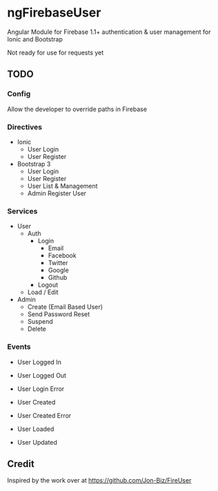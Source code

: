 # ngFirebaseUser
Angular Module for Firebase 1.1+ authentication &amp; user management for Ionic and Bootstrap

Not ready for use for requests yet
## TODO

### Config
Allow the developer to override paths in Firebase

### Directives
- Ionic
    - User Login
    - User Register
- Bootstrap 3
    - User Login
    - User Register
    - User List & Management
    - Admin Register User

### Services
- User
    - Auth 
	    - Login
	        - Email
	        - Facebook
	        - Twitter
	        - Google
	        - Github
	    - Logout
	- Load / Edit
- Admin
	- Create (Email Based User)
    - Send Password Reset
    - Suspend
    - Delete



### Events
- User Logged In
- User Logged Out
- User Login Error

- User Created
- User Created Error
- User Loaded
- User Updated

## Credit
Inspired by the work over at https://github.com/Jon-Biz/FireUser